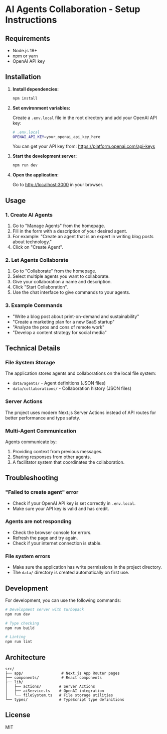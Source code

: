 # AI Agents Collaboration - Setup Instructions

## Requirements

- Node.js 18+ 
- npm or yarn
- OpenAI API key

## Installation

1. **Install dependencies:**
   ```bash
   npm install
   ```

2. **Set environment variables:**
   
   Create a `.env.local` file in the root directory and add your OpenAI API key:
   ```bash
   # .env.local
   OPENAI_API_KEY=your_openai_api_key_here
   ```
   
   You can get your API key from: https://platform.openai.com/api-keys

3. **Start the development server:**
   ```bash
   npm run dev
   ```

4. **Open the application:**
   
   Go to [http://localhost:3000](http://localhost:3000) in your browser.

## Usage

### 1. Create AI Agents

1. Go to "Manage Agents" from the homepage.
2. Fill in the form with a description of your desired agent.
3. For example: "Create an agent that is an expert in writing blog posts about technology."
4. Click on "Create Agent".

### 2. Let Agents Collaborate

1. Go to "Collaborate" from the homepage.
2. Select multiple agents you want to collaborate.
3. Give your collaboration a name and description.
4. Click "Start Collaboration".
5. Use the chat interface to give commands to your agents.

### 3. Example Commands

- "Write a blog post about print-on-demand and sustainability"
- "Create a marketing plan for a new SaaS startup"
- "Analyze the pros and cons of remote work"
- "Develop a content strategy for social media"

## Technical Details

### File System Storage

The application stores agents and collaborations on the local file system:
- `data/agents/` - Agent definitions (JSON files)
- `data/collaborations/` - Collaboration history (JSON files)

### Server Actions

The project uses modern Next.js Server Actions instead of API routes for better performance and type safety.

### Multi-Agent Communication

Agents communicate by:
1. Providing context from previous messages.
2. Sharing responses from other agents.
3. A facilitator system that coordinates the collaboration.

## Troubleshooting

### "Failed to create agent" error
- Check if your OpenAI API key is set correctly in `.env.local`.
- Make sure your API key is valid and has credit.

### Agents are not responding
- Check the browser console for errors.
- Refresh the page and try again.
- Check if your internet connection is stable.

### File system errors
- Make sure the application has write permissions in the project directory.
- The `data/` directory is created automatically on first use.

## Development

For development, you can use the following commands:

```bash
# Development server with turbopack
npm run dev

# Type checking
npm run build

# Linting
npm run lint
```

## Architecture

```
src/
├── app/                 # Next.js App Router pages
├── components/          # React components
├── lib/
│   ├── actions/        # Server Actions
│   ├── aiService.ts    # OpenAI integration
│   └── fileSystem.ts   # File storage utilities
└── types/              # TypeScript type definitions
```

## License

MIT
